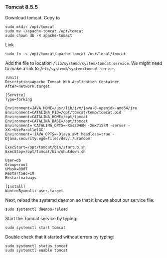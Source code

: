 ### Tomcat 8.5.5
Download tomcat. Copy to     
    
    sudo mkdir /opt/tomcat
    sudo mv ~/apache-tomcat /opt/tomcat
    sudo chown db -R apache-tomact
    
Link

    sudo ln -s /opt/tomcat/apache-tomcat /usr/local/tomcat
    

Add the file to location `/lib/systemd/system/tomcat.service`. We might need to make a link to `/etc/systemd/system/tomcat.serice`
    
    [Unit]
    Description=Apache Tomcat Web Application Container
    After=network.target
    
    [Service]
    Type=forking
    
    Environment=JAVA_HOME=/usr/lib/jvm/java-8-openjdk-amd64/jre
    Environment=CATALINA_PID=/opt/tomcat/temp/tomcat.pid
    Environment=CATALINA_HOME=/opt/tomcat
    Environment=CATALINA_BASE=/opt/tomcat
    Environment='CATALINA_OPTS=-Xms2048M -Xmx7158M -server -XX:+UseParallelGC'
    Environment='JAVA_OPTS=-Djava.awt.headless=true -Djava.security.egd=file:/dev/./urandom'
    
    ExecStart=/opt/tomcat/bin/startup.sh
    ExecStop=/opt/tomcat/bin/shutdown.sh
    
    User=db
    Group=root
    UMask=0007
    RestartSec=10
    Restart=always
    
    [Install]
    WantedBy=multi-user.target
    
Next, reload the systemd daemon so that it knows about our service file:

    sudo systemctl daemon-reload
Start the Tomcat service by typing:

    sudo systemctl start tomcat
Double check that it started without errors by typing:

    sudo systemctl status tomcat
    sudo systemctl enable tomcat
